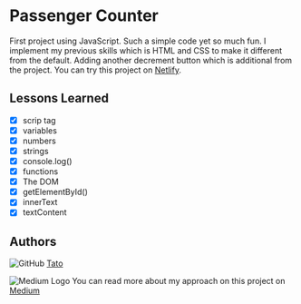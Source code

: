# Passenger Counter

First project using JavaScript. Such a simple code yet so much fun. I implement my previous skills which is HTML and CSS to make it different from the default. Adding another decrement button which is additional from the project. You can try this project on [Netlify](https://stellar-toffee-b5c56a.netlify.app/).

## Lessons Learned

- [x]  scrip tag
- [x]  variables
- [x]  numbers
- [x]  strings
- [x]  console.log()
- [x]  functions
- [x]  The DOM
- [x]  getElementById()
- [x]  innerText
- [x]  textContent

## Authors

![GitHub](https://user-images.githubusercontent.com/80773310/199714215-60064183-68b4-4367-96a0-1ac5bd1d4bfb.png)
 [Tato](https://github.com/DHCJS)

![Medium Logo](https://user-images.githubusercontent.com/80773310/199714292-47f791ff-6245-49d2-baf3-e09abcce67e9.png)
 You can read more about my approach on this project on [Medium]()

